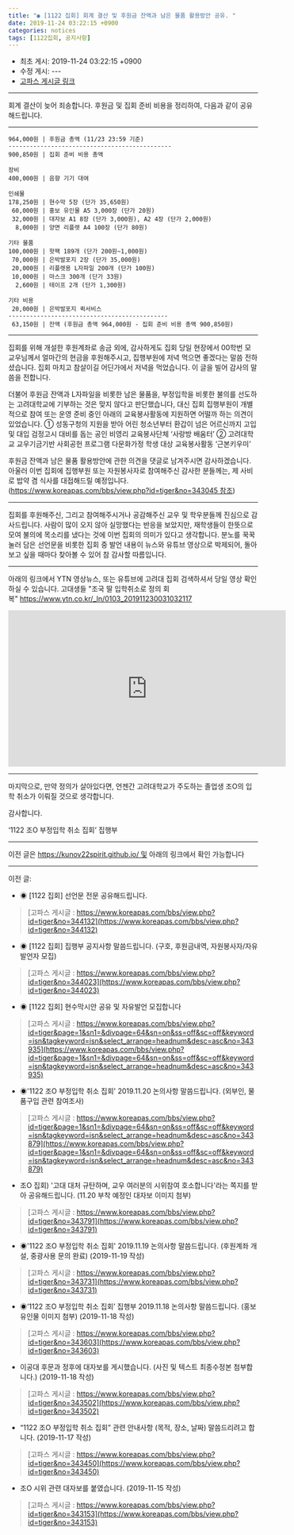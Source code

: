 ```yaml
---
title: "◉ [1122 집회] 회계 결산 및 후원금 잔액과 남은 물품 활용방안 공유. "
date: 2019-11-24 03:22:15 +0900
categories: notices
tags: [1122집회, 공지사항]
---
```

* 최초 게시: 2019-11-24 03:22:15 +0900
* 수정 게시: ---
* [고파스 게시글 링크](https://www.koreapas.com/bbs/view.php?id=tiger&page=1&sn1=&divpage=64&sn=off&ss=on&sc=on&select_arrange=headnum&desc=asc&no=344247)


---
회계 결산이 늦어 죄송합니다.
후원금 및 집회 준비 비용을 정리하여, 다음과 같이 공유해드립니다.


---

```
964,000원 | 후원금 총액 (11/23 23:59 기준)  
----------------------------------------------
900,850원 | 집회 준비 비용 총액  

장비 
400,000원 | 음향 기기 대여  

인쇄물
178,250원 | 현수막 5장 (단가 35,650원)  
 60,000원 | 홍보 유인물 A5 3,000장 (단가 20원)  
 32,000원 | 대자보 A1 8장 (단가 3,000원), A2 4장 (단가 2,000원)  
  8,000원 | 양면 리플렛 A4 100장 (단가 80원)  

기타 물품
100,000원 | 핫팩 189개 (단가 200원~1,000원)  
 70,000원 | 은박발포지 2장 (단가 35,000원)  
 20,000원 | 리플렛용 L자파일 200개 (단가 100원)  
 10,000원 | 마스크 300개 (단가 33원)   
  2,600원 | 테이프 2개 (단가 1,300원)  

기타 비용 
 20,000원 | 은박발포지 퀵서비스  
---------------------------------------------
 63,150원 | 잔액 (후원금 총액 964,000원 - 집회 준비 비용 총액 900,850원)

```

---
집회를 위해 개설한 후원계좌로 송금 외에, 감사하게도 집회 당일 현장에서 00학번 모 교우님께서 얼마간의 현금을 후원해주시고, 집행부원에 저녁 먹으면 좋겠다는 말씀 전하셨습니다.
집회 마치고 참살이길 어딘가에서 저녁을 먹었습니다.
이 글을 빌어 감사의 말씀을 전합니다.


더불어 후원금 잔액과 L자파일을 비롯한 남은 물품을, 부정입학을 비롯한 불의를 선도하는 고려대학교에 기부하는 것은 맞지 않다고 판단했습니다,
대신 집회 집행부원이 개별적으로 참여 또는 운영 준비 중인 아래의 교육봉사활동에 지원하면 어떨까 하는 의견이 있었습니다.
① 성동구청의 지원을 받아 어린 청소년부터 환갑이 넘은 어르신까지 고입 및 대입 검정고시 대비를 돕는 공인 비영리 교육봉사단체 ‘사랑방 배움터’
② 고려대학교 교우기금기반 사회공헌 프로그램 다문화가정 학생 대상 교육봉사활동 ‘근본키우미’

후원금 잔액과 남은 물품 활용방안에 관한 의견을 댓글로 남겨주시면 감사하겠습니다.
아울러 이번 집회에 집행부원 또는 자원봉사자로 참여해주신 감사한 분들께는, 제 사비로 밥약 겸 식사를 대접해드릴 예정입니다.
(https://www.koreapas.com/bbs/view.php?id=tiger&no=343045 참조)


---

집회를 후원해주신, 그리고 참여해주시거나 공감해주신 교우 및 학우분들께 진심으로 감사드립니다.
사람이 많이 오지 않아 실망했다는 반응을 보았지만, 재학생들이 한뜻으로 모여 불의에 목소리를 냈다는 것에 이번 집회의 의미가 있다고 생각합니다.
분노를 꾹꾹 눌러 담은 선언문을 비롯한 집회 중 발언 내용이 뉴스와 유튜브 영상으로 박제되어,
돌아보고 싶을 때마다 찾아볼 수 있어 참 감사할 따름입니다.


---

아래의 링크에서 YTN 영상뉴스, 또는 유튜브에 고려대 집회 검색하셔서 당일 영상 확인하실 수 있습니다.
고대생들 "조국 딸 입학취소로 정의 회복" https://www.ytn.co.kr/_ln/0103_201911230031032117
<iframe width="560" height="315" src="https://www.youtube.com/embed/OoH5N-RQcUQ" frameborder="0" allow="accelerometer; autoplay; encrypted-media; gyroscope; picture-in-picture" allowfullscreen></iframe>


---

마지막으로, 만약 정의가 살아있다면, 언젠간 고려대학교가 주도하는 졸업생 조O의 입학 취소가 이뤄질 것으로 생각합니다.



감사합니다.

‘1122 조O 부정입학 취소 집회’ 집행부





---

이전 글은 https://kunov22spirit.github.io/ 및 아래의 링크에서 확인 가능합니다



----

이전 글:

* ◉ [1122 집회] 선언문 전문 공유해드립니다.  
> [고파스 게시글 : https://www.koreapas.com/bbs/view.php?id=tiger&no=344132](https://www.koreapas.com/bbs/view.php?id=tiger&no=344132)

* ◉ [1122 집회] 집행부 공지사항 말씀드립니다. (구호, 후원금내역, 자원봉사자/자유발언자 모집) 
> [고파스 게시글 : https://www.koreapas.com/bbs/view.php?id=tiger&no=344023](https://www.koreapas.com/bbs/view.php?id=tiger&no=344023)

* ◉ [1122 집회] 현수막시안 공유 및 자유발언 모집합니다  
> [고파스 게시글 : https://www.koreapas.com/bbs/view.php?id=tiger&page=1&sn1=&divpage=64&sn=on&ss=off&sc=off&keyword=isn&tagkeyword=isn&select_arrange=headnum&desc=asc&no=343935](https://www.koreapas.com/bbs/view.php?id=tiger&page=1&sn1=&divpage=64&sn=on&ss=off&sc=off&keyword=isn&tagkeyword=isn&select_arrange=headnum&desc=asc&no=343935)

* ◉'1122 조O 부정입학 취소 집회' 2019.11.20 논의사항 말씀드립니다. (외부인, 물품구입 관련 참여조사) 
> [고파스 게시글 : https://www.koreapas.com/bbs/view.php?id=tiger&page=1&sn1=&divpage=64&sn=on&ss=off&sc=off&keyword=isn&tagkeyword=isn&select_arrange=headnum&desc=asc&no=343879](https://www.koreapas.com/bbs/view.php?id=tiger&page=1&sn1=&divpage=64&sn=on&ss=off&sc=off&keyword=isn&tagkeyword=isn&select_arrange=headnum&desc=asc&no=343879)

* 조O 집회) '고대 대처 규탄하며, 교우 여러분의 시위참여 호소합니다'라는 쪽지를 받아 공유해드립니다. (11.20 부착 예정인 대자보 이미지 첨부)
> [고파스 게시글 : https://www.koreapas.com/bbs/view.php?id=tiger&no=343791](https://www.koreapas.com/bbs/view.php?id=tiger&no=343791)

* ◉'1122 조O 부정입학 취소 집회' 2019.11.19 논의사항 말씀드립니다. (후원계좌 개설, 중광사용 문의 완료) (2019-11-19 작성)
> [고파스 게시글 : https://www.koreapas.com/bbs/view.php?id=tiger&no=343731](https://www.koreapas.com/bbs/view.php?id=tiger&no=343731)

* ◉’1122 조O 부정입학 취소 집회’ 집행부 2019.11.18 논의사항 말씀드립니다. (홍보 유인물 이미지 첨부) (2019-11-18 작성)
> [고파스 게시글 : https://www.koreapas.com/bbs/view.php?id=tiger&no=343603](https://www.koreapas.com/bbs/view.php?id=tiger&no=343603)

* 이공대 후문과 정후에 대자보를 게시했습니다. (사진 및 텍스트 최종수정본 첨부합니다.) (2019-11-18 작성)
> [고파스 게시글 : https://www.koreapas.com/bbs/view.php?id=tiger&no=343502](https://www.koreapas.com/bbs/view.php?id=tiger&no=343502)

* “1122 조O 부정입학 취소 집회” 관련 안내사항 (목적, 장소, 날짜) 말씀드리려고 합니다. (2019-11-17 작성)
> [고파스 게시글 : https://www.koreapas.com/bbs/view.php?id=tiger&no=343450](https://www.koreapas.com/bbs/view.php?id=tiger&no=343450)

* 조O 시위 관련 대자보를 붙였습니다. (2019-11-15 작성)
> [고파스 게시글 : https://www.koreapas.com/bbs/view.php?id=tiger&no=343153](https://www.koreapas.com/bbs/view.php?id=tiger&no=343153)
